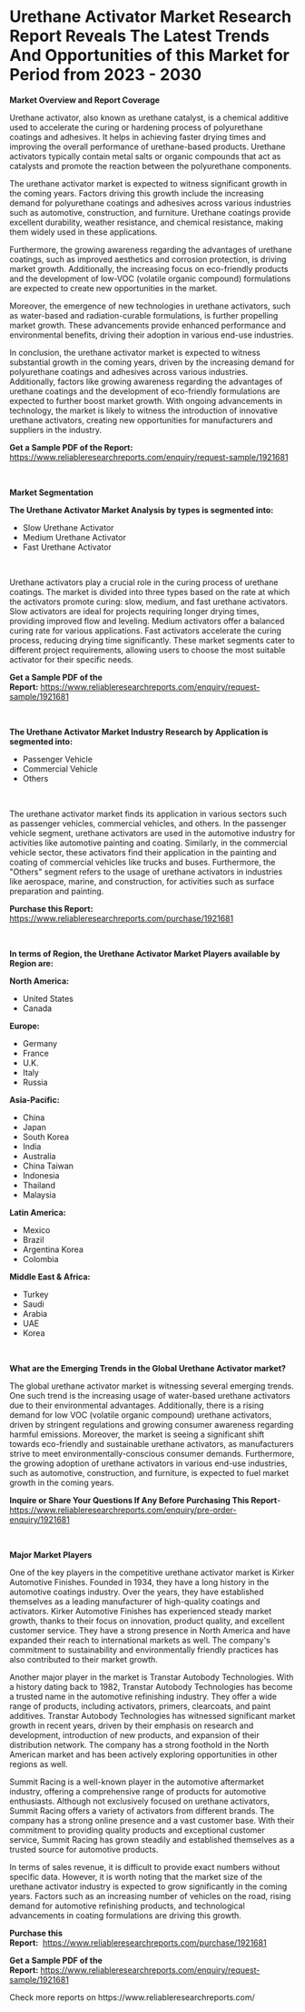 <p><h1>Urethane Activator Market Research Report Reveals The Latest Trends And Opportunities of this Market for Period from 2023 - 2030</h1></p><p><strong>Market Overview and Report Coverage</strong></p>
<p><p>Urethane activator, also known as urethane catalyst, is a chemical additive used to accelerate the curing or hardening process of polyurethane coatings and adhesives. It helps in achieving faster drying times and improving the overall performance of urethane-based products. Urethane activators typically contain metal salts or organic compounds that act as catalysts and promote the reaction between the polyurethane components.</p><p>The urethane activator market is expected to witness significant growth in the coming years. Factors driving this growth include the increasing demand for polyurethane coatings and adhesives across various industries such as automotive, construction, and furniture. Urethane coatings provide excellent durability, weather resistance, and chemical resistance, making them widely used in these applications.</p><p>Furthermore, the growing awareness regarding the advantages of urethane coatings, such as improved aesthetics and corrosion protection, is driving market growth. Additionally, the increasing focus on eco-friendly products and the development of low-VOC (volatile organic compound) formulations are expected to create new opportunities in the market.</p><p>Moreover, the emergence of new technologies in urethane activators, such as water-based and radiation-curable formulations, is further propelling market growth. These advancements provide enhanced performance and environmental benefits, driving their adoption in various end-use industries.</p><p>In conclusion, the urethane activator market is expected to witness substantial growth in the coming years, driven by the increasing demand for polyurethane coatings and adhesives across various industries. Additionally, factors like growing awareness regarding the advantages of urethane coatings and the development of eco-friendly formulations are expected to further boost market growth. With ongoing advancements in technology, the market is likely to witness the introduction of innovative urethane activators, creating new opportunities for manufacturers and suppliers in the industry.</p></p>
<p><strong>Get a Sample PDF of the Report:</strong> <a href="https://www.reliableresearchreports.com/enquiry/request-sample/1921681">https://www.reliableresearchreports.com/enquiry/request-sample/1921681</a></p>
<p>&nbsp;</p>
<p><strong>Market Segmentation</strong></p>
<p><strong>The Urethane Activator Market Analysis by types is segmented into:</strong></p>
<p><ul><li>Slow Urethane Activator</li><li>Medium Urethane Activator</li><li>Fast Urethane Activator</li></ul></p>
<p>&nbsp;</p>
<p><p>Urethane activators play a crucial role in the curing process of urethane coatings. The market is divided into three types based on the rate at which the activators promote curing: slow, medium, and fast urethane activators. Slow activators are ideal for projects requiring longer drying times, providing improved flow and leveling. Medium activators offer a balanced curing rate for various applications. Fast activators accelerate the curing process, reducing drying time significantly. These market segments cater to different project requirements, allowing users to choose the most suitable activator for their specific needs.</p></p>
<p><strong>Get a Sample PDF of the Report:</strong>&nbsp;<a href="https://www.reliableresearchreports.com/enquiry/request-sample/1921681">https://www.reliableresearchreports.com/enquiry/request-sample/1921681</a></p>
<p>&nbsp;</p>
<p><strong>The Urethane Activator Market Industry Research by Application is segmented into:</strong></p>
<p><ul><li>Passenger Vehicle</li><li>Commercial Vehicle</li><li>Others</li></ul></p>
<p>&nbsp;</p>
<p><p>The urethane activator market finds its application in various sectors such as passenger vehicles, commercial vehicles, and others. In the passenger vehicle segment, urethane activators are used in the automotive industry for activities like automotive painting and coating. Similarly, in the commercial vehicle sector, these activators find their application in the painting and coating of commercial vehicles like trucks and buses. Furthermore, the "Others" segment refers to the usage of urethane activators in industries like aerospace, marine, and construction, for activities such as surface preparation and painting.</p></p>
<p><strong>Purchase this Report:</strong>&nbsp; <a href="https://www.reliableresearchreports.com/purchase/1921681">https://www.reliableresearchreports.com/purchase/1921681</a></p>
<p>&nbsp;</p>
<p><strong>In terms of Region, the Urethane Activator Market Players available by Region are:</strong></p>
<p>
    <p> <strong> North America: </strong>
        <ul>
            <li>United States</li>
            <li>Canada</li>
        </ul>
        </p> 
    <p> <strong> Europe: </strong>
        <ul>
            <li>Germany</li>
            <li>France</li>
            <li>U.K.</li>
            <li>Italy</li>
            <li>Russia</li>
        </ul>
        </p> 
    <p> <strong> Asia-Pacific: </strong>
        <ul>
            <li>China</li>
            <li>Japan</li>
            <li>South Korea</li>
            <li>India</li>
            <li>Australia</li>
            <li>China Taiwan</li>
            <li>Indonesia</li>
            <li>Thailand</li>
            <li>Malaysia</li>
        </ul>
        </p> 
    <p> <strong> Latin America: </strong>
        <ul>
            <li>Mexico</li>
            <li>Brazil</li>
            <li>Argentina Korea</li>
            <li>Colombia</li>
        </ul>
        </p> 
    <p> <strong> Middle East & Africa: </strong>
        <ul>
            <li>Turkey</li>
            <li>Saudi</li>
            <li>Arabia</li>
            <li>UAE</li>
            <li>Korea</li>
        </ul>
    </p>
    </p>
<p>&nbsp;</p>
<p><strong>What are the Emerging Trends in the Global Urethane Activator market?</strong></p>
<p><p>The global urethane activator market is witnessing several emerging trends. One such trend is the increasing usage of water-based urethane activators due to their environmental advantages. Additionally, there is a rising demand for low VOC (volatile organic compound) urethane activators, driven by stringent regulations and growing consumer awareness regarding harmful emissions. Moreover, the market is seeing a significant shift towards eco-friendly and sustainable urethane activators, as manufacturers strive to meet environmentally-conscious consumer demands. Furthermore, the growing adoption of urethane activators in various end-use industries, such as automotive, construction, and furniture, is expected to fuel market growth in the coming years.</p></p>
<p><strong>Inquire or Share Your Questions If Any Before Purchasing This Report</strong>- <a href="https://www.reliableresearchreports.com/enquiry/pre-order-enquiry/1921681">https://www.reliableresearchreports.com/enquiry/pre-order-enquiry/1921681</a></p>
<p>&nbsp;</p>
<p><strong>Major Market Players</strong></p>
<p><p>One of the key players in the competitive urethane activator market is Kirker Automotive Finishes. Founded in 1934, they have a long history in the automotive coatings industry. Over the years, they have established themselves as a leading manufacturer of high-quality coatings and activators. Kirker Automotive Finishes has experienced steady market growth, thanks to their focus on innovation, product quality, and excellent customer service. They have a strong presence in North America and have expanded their reach to international markets as well. The company's commitment to sustainability and environmentally friendly practices has also contributed to their market growth.</p><p>Another major player in the market is Transtar Autobody Technologies. With a history dating back to 1982, Transtar Autobody Technologies has become a trusted name in the automotive refinishing industry. They offer a wide range of products, including activators, primers, clearcoats, and paint additives. Transtar Autobody Technologies has witnessed significant market growth in recent years, driven by their emphasis on research and development, introduction of new products, and expansion of their distribution network. The company has a strong foothold in the North American market and has been actively exploring opportunities in other regions as well.</p><p>Summit Racing is a well-known player in the automotive aftermarket industry, offering a comprehensive range of products for automotive enthusiasts. Although not exclusively focused on urethane activators, Summit Racing offers a variety of activators from different brands. The company has a strong online presence and a vast customer base. With their commitment to providing quality products and exceptional customer service, Summit Racing has grown steadily and established themselves as a trusted source for automotive products.</p><p>In terms of sales revenue, it is difficult to provide exact numbers without specific data. However, it is worth noting that the market size of the urethane activator industry is expected to grow significantly in the coming years. Factors such as an increasing number of vehicles on the road, rising demand for automotive refinishing products, and technological advancements in coating formulations are driving this growth.</p></p>
<p><strong>Purchase this Report:</strong>&nbsp;&nbsp;<a href="https://www.reliableresearchreports.com/purchase/1921681">https://www.reliableresearchreports.com/purchase/1921681</a></p>
<p></p>
<p><strong>Get a Sample PDF of the Report:</strong>&nbsp;<a href="https://www.reliableresearchreports.com/enquiry/request-sample/1921681">https://www.reliableresearchreports.com/enquiry/request-sample/1921681</a></p>
<p>Check more reports on https://www.reliableresearchreports.com/</p>